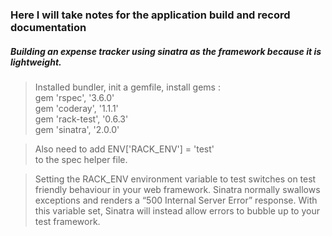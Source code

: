 ### Here I will take notes for the application build and record documentation

##### Building an expense tracker using sinatra as the framework because it is lightweight.


> Installed bundler, init a gemfile, install gems :<br>
> gem 'rspec', '3.6.0'<br>
> gem 'coderay', '1.1.1'<br>
> gem 'rack-test', '0.6.3'<br>
> gem 'sinatra', '2.0.0'

> Also need to add ENV['RACK_ENV'] = 'test'<br>
to the spec helper file.

> Setting the RACK_ENV environment variable to test switches on test friendly behaviour in your web framework. Sinatra normally swallows exceptions and renders a “500 Internal Server Error” response. With this variable set, Sinatra will instead allow errors to bubble up to your test framework.

